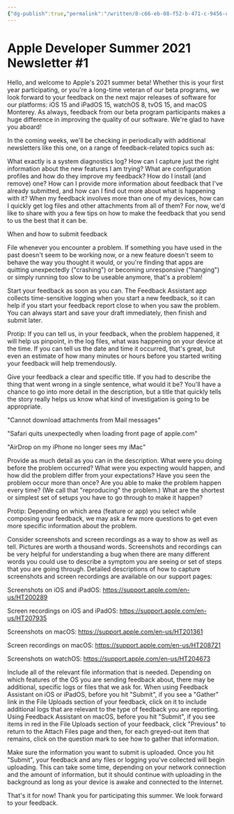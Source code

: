 ```yaml
---
{"dg-publish":true,"permalink":"/written/8-c66-eb-08-f52-b-471-c-9456-d7778498-abe-3/","dgHomeLink":true,"dgPassFrontmatter":false}
---
```


# Apple Developer Summer 2021 Newsletter #1
Hello, and welcome to Apple's 2021 summer beta! Whether this is your first year participating, or you're a long-time veteran of our beta programs, we look forward to your feedback on the next major releases of software for our platforms: iOS 15 and iPadOS 15, watchOS 8, tvOS 15, and macOS Monterey. As always, feedback from our beta program participants makes a huge difference in improving the quality of our software. We're glad to have you aboard!

In the coming weeks, we'll be checking in periodically with additional newsletters like this one, on a range of feedback-related topics such as:

What exactly is a system diagnostics log?
How can I capture just the right information about the new features I am trying?
What are configuration profiles and how do they improve my feedback? How do I install (and remove) one?
How can I provide more information about feedback that I've already submitted, and how can I find out more about what is happening with it?
When my feedback involves more than one of my devices, how can I quickly get log files and other attachments from all of them?
For now, we'd like to share with you a few tips on how to make the feedback that you send to us the best that it can be.

When and how to submit feedback

File whenever you encounter a problem. If something you have used in the past doesn't seem to be working now, or a new feature doesn't seem to behave the way you thought it would, or you're finding that apps are quitting unexpectedly ("crashing") or becoming unresponsive ("hanging") or simply running too slow to be useable anymore, that's a problem!

Start your feedback as soon as you can. The Feedback Assistant app collects time-sensitive logging when you start a new feedback, so it can help if you start your feedback report close to when you saw the problem. You can always start and save your draft immediately, then finish and submit later.

Protip: If you can tell us, in your feedback, when the problem happened, it will help us pinpoint, in the log files, what was happening on your device at the time. If you can tell us the date and time it occurred, that's great, but even an estimate of how many minutes or hours before you started writing your feedback will help tremendously.

Give your feedback a clear and specific title. If you had to describe the thing that went wrong in a single sentence, what would it be? You'll have a chance to go into more detail in the description, but a title that quickly tells the story really helps us know what kind of investigation is going to be appropriate.

"Cannot download attachments from Mail messages"

"Safari quits unexpectedly when loading front page of apple.com"

"AirDrop on my iPhone no longer sees my iMac"

Provide as much detail as you can in the description. What were you doing before the problem occurred? What were you expecting would happen, and how did the problem differ from your expectations? Have you seen the problem occur more than once? Are you able to make the problem happen every time? (We call that "reproducing" the problem.) What are the shortest or simplest set of setups you have to go through to make it happen?

Protip: Depending on which area (feature or app) you select while composing your feedback, we may ask a few more questions to get even more specific information about the problem.

Consider screenshots and screen recordings as a way to show as well as tell. Pictures are worth a thousand words. Screenshots and recordings can be very helpful for understanding a bug when there are many different words you could use to describe a symptom you are seeing or set of steps that you are going through. Detailed descriptions of how to capture screenshots and screen recordings are available on our support pages:

Screenshots on iOS and iPadOS: https://support.apple.com/en-us/HT200289

Screen recordings on iOS and iPadOS: https://support.apple.com/en-us/HT207935

Screenshots on macOS: https://support.apple.com/en-us/HT201361

Screen recordings on macOS: https://support.apple.com/en-us/HT208721

Screenshots on watchOS: https://support.apple.com/en-us/HT204673

Include all of the relevant file information that is needed. Depending on which features of the OS you are sending feedback about, there may be additional, specific logs or files that we ask for. When using Feedback Assistant on iOS or iPadOS, before you hit "Submit", if you see a "Gather" link in the File Uploads section of your feedback, click on it to include additional logs that are relevant to the type of feedback you are reporting. Using Feedback Assistant on macOS, before you hit "Submit", if you see items in red in the File Uploads section of your feedback, click "Previous" to return to the Attach Files page and then, for each greyed-out item that remains, click on the question mark to see how to gather that information.

Make sure the information you want to submit is uploaded. Once you hit "Submit", your feedback and any files or logging you've collected will begin uploading. This can take some time, depending on your network connection and the amount of information, but it should continue with uploading in the background as long as your device is awake and connected to the Internet.

That's it for now! Thank you for participating this summer. We look forward to your feedback.